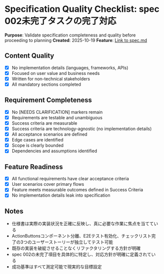 # Specification Quality Checklist: spec 002未完了タスクの完了対応

**Purpose**: Validate specification completeness and quality before proceeding to planning
**Created**: 2025-10-19
**Feature**: [Link to spec.md](../spec.md)

## Content Quality

- [x] No implementation details (languages, frameworks, APIs)
- [x] Focused on user value and business needs
- [x] Written for non-technical stakeholders
- [x] All mandatory sections completed

## Requirement Completeness

- [x] No [NEEDS CLARIFICATION] markers remain
- [x] Requirements are testable and unambiguous
- [x] Success criteria are measurable
- [x] Success criteria are technology-agnostic (no implementation details)
- [x] All acceptance scenarios are defined
- [x] Edge cases are identified
- [x] Scope is clearly bounded
- [x] Dependencies and assumptions identified

## Feature Readiness

- [x] All functional requirements have clear acceptance criteria
- [x] User scenarios cover primary flows
- [x] Feature meets measurable outcomes defined in Success Criteria
- [x] No implementation details leak into specification

## Notes

- 仕様書は実際の実装状況を正確に反映し、真に必要な作業に焦点を当てている
- ActionButtonsコンポーネント分離、E2Eテスト有効化、チェックリスト完了の3つのユーザーストーリーが独立してテスト可能
- 既存の実装を破綻させることなくリファクタリングする方針が明確
- spec 002の未完了項目を具体的に特定し、対応方針が明確に定義されている
- 成功基準はすべて測定可能で現実的な目標設定
